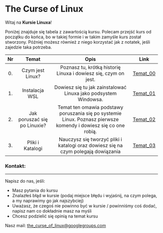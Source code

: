 # The Curse of Linux

Witaj na **Kursie Linuxa**!

Poniżej znajduje się tabela z zawartością kursu. Polecam przejść  kurs od  początku do końca, bo w takiej formie i w takim zamyśle kurs został stworzony. Później możesz również z niego korzystać jak z notatek, jeśli zajedzie taka potrzeba. 


|  Nr   |      Temat       |                              Opis                                      |                                     Link                                      |
| :---: | :--------------: | :-------------------------------------------------------------: | :---------------------------------------------------------------------------: |
|  0.   | Czym jest Linux? | Poznasz tu, krótką historię Linuxa i dowiesz się, czym on jest. | [Temat_00](https://github.com/BioSoft23/The_Curse_of_Linux/tree/main/Temat_00) |
|  1.   |  Instalacja WSL  | Dowiesz się tu jak zainstalować Linuxa jako podsystem Windowsa. | [Temat_01](https://github.com/AvirFrog/The_Curse_of_Linux/tree/main/Temat_01) |
|  2.   |  Jak poruszać się po Linuxie?  | Temat ten omawia podstawy poruszania się po systemie Linux. Poznasz pierwsze komendy i dowiesz się co one robią. | [Temat_02](https://github.com/BioSoft23/The_Curse_of_Linux/tree/main/Temat_02) |
|  3.   |  Pliki i Katalogi  | Nauczysz się tworzyć pliki i katalogi oraz dowiesz się na czym polegają dowiązania | [Temat_03](https://github.com/AvirFrog/The_Curse_of_Linux/tree/main/Temat_03) |

### Kontakt:
---

Napisz do nas, jeśli:

- Masz pytania do kursu
- Znalazłeś błąd w kursie (podaj miejsce błędu i wyjaśnij, na czym polega, a my naprawimy go jak najszybciej)
- Uważasz, że czegoś nie powinno być w kursie / powinniśmy coś dodać, napisz nam co dokładnie masz na myśli
- Chcesz podzielić się opinią na temat kursu

Nasz mail: [the_curse_of_linux@googlegroups.com](mailto:the_curse_of_linux@googlegroups.com)

